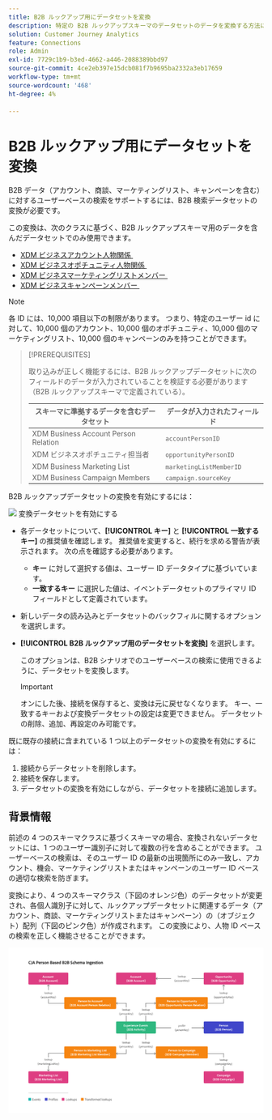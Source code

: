 ```yaml
---
title: B2B ルックアップ用にデータセットを変換
description: 特定の B2B ルックアップスキーマのデータセットのデータを変換する方法について説明します
solution: Customer Journey Analytics
feature: Connections
role: Admin
exl-id: 7729c1b9-b3ed-4662-a446-2088389bbd97
source-git-commit: 4ce2eb397e15dcb081f7b9695ba2332a3eb17659
workflow-type: tm+mt
source-wordcount: '468'
ht-degree: 4%

---
```


# B2B ルックアップ用にデータセットを変換

B2B データ（アカウント、商談、マーケティングリスト、キャンペーンを含む）に対するユーザーベースの検索をサポートするには、B2B 検索データセットの変換が必要です。

この変換は、次のクラスに基づく、B2B ルックアップスキーマ用のデータを含んだデータセットでのみ使用できます。

* [XDM ビジネスアカウント人物関係 &#x200B;](https://experienceleague.adobe.com/en/docs/experience-platform/xdm/classes/b2b/business-account-person-relation)
* [XDM ビジネスオポチュニティ人物関係 &#x200B;](https://experienceleague.adobe.com/en/docs/experience-platform/xdm/classes/b2b/business-opportunity-person-relation)
* [XDM ビジネスマーケティングリストメンバー &#x200B;](https://experienceleague.adobe.com/en/docs/experience-platform/xdm/classes/b2b/business-marketing-list-members)
* [XDM ビジネスキャンペーンメンバー &#x200B;](https://experienceleague.adobe.com/en/docs/experience-platform/xdm/classes/b2b/business-campaign-members)

>[!NOTE]
>
>各 ID には、10,000 項目以下の制限があります。 つまり、特定のユーザー id に対して、10,000 個のアカウント、10,000 個のオポチュニティ、10,000 個のマーケティングリスト、10,000 個のキャンペーンのみを持つことができます。

>[!PREREQUISITES]
>
>取り込みが正しく機能するには、B2B ルックアップデータセットに次のフィールドのデータが入力されていることを検証する必要があります（B2B ルックアップスキーマで定義されている）。
>
>| スキーマに準拠するデータを含むデータセット | データが入力されたフィールド |
>|---|---|
>| XDM Business Account Person Relation | `accountPersonID` |
>| XDM ビジネスオポチュニティ担当者 | `opportunityPersonID` |
>| XDM Business Marketing List | `marketingListMemberID` |
>| XDM Business Campaign Members | `campaign.sourceKey` |
>

B2B ルックアップデータセットの変換を有効にするには：

![&#x200B; 変換データセットを有効にする &#x200B;](/help/connections/assets/transform.gif)

* 各データセットについて、**[!UICONTROL キー]** と **[!UICONTROL 一致するキー]** の推奨値を確認します。 推奨値を変更すると、続行を求める警告が表示されます。 次の点を確認する必要があります。

   * **キー** に対して選択する値は、ユーザー ID データタイプに基づいています。
   * **一致するキー** に選択した値は、イベントデータセットのプライマリ ID フィールドとして定義されています。

* 新しいデータの読み込みとデータセットのバックフィルに関するオプションを選択します。

* **[!UICONTROL B2B ルックアップ用のデータセットを変換]** を選択します。

  このオプションは、B2B シナリオでのユーザーベースの検索に使用できるように、データセットを変換します。


  >[!IMPORTANT]
  >
  >オンにした後、接続を保存すると、変換は元に戻せなくなります。 キー、一致するキーおよび変換データセットの設定は変更できません。 データセットの削除、追加、再設定のみ可能です。

既に既存の接続に含まれている 1 つ以上のデータセットの変換を有効にするには：

1. 接続からデータセットを削除します。
1. 接続を保存します。
1. データセットの変換を有効にしながら、データセットを接続に追加します。

## 背景情報

前述の 4 つのスキーマクラスに基づくスキーマの場合、変換されないデータセットには、1 つのユーザー識別子に対して複数の行を含めることができます。 ユーザーベースの検索は、そのユーザー ID の最新の出現箇所にのみ一致し、アカウント、機会、マーケティングリストまたはキャンペーンのユーザー ID ベースの適切な検索を防ぎます。

変換により、4 つのスキーマクラス（下図のオレンジ色）のデータセットが変更され、各個人識別子に対して、ルックアップデータセットに関連するデータ（アカウント、商談、マーケティングリストまたはキャンペーン）の（オブジェクト）配列（下図のピンク色）が作成されます。 この変換により、人物 ID ベースの検索を正しく機能させることができます。

![B2B スキーマ &#x200B;](./assets/b2b-schemas.svg)
